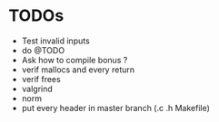 # TODOs
- Test invalid inputs
- do @TODO
- Ask how to compile bonus ?
- verif mallocs and every return
- verif frees
- valgrind
- norm
- put every header in master branch (.c .h Makefile)